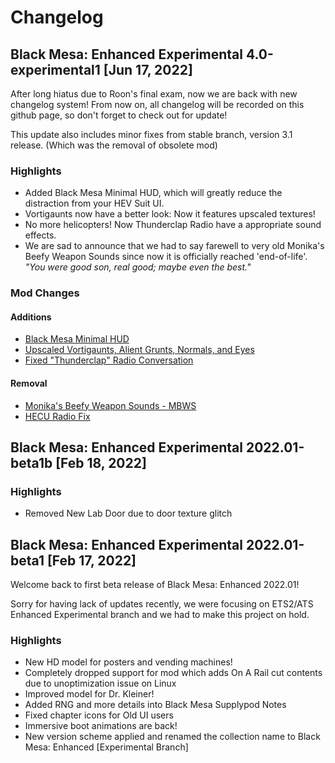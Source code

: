 # Changelog
## Black Mesa: Enhanced Experimental 4.0-experimental1 [Jun 17, 2022]
After long hiatus due to Roon's final exam, now we are back with new changelog system!
From now on, all changelog will be recorded on this github page, so don't forget to check out for update!

This update also includes minor fixes from stable branch, version 3.1 release. (Which was the removal of obsolete mod)

### Highlights
* Added Black Mesa Minimal HUD, which will greatly reduce the distraction from your HEV Suit UI.
* Vortigaunts now have a better look: Now it features upscaled textures!
* No more helicopters! Now Thunderclap Radio have a appropriate sound effects.
* We are sad to announce that we had to say farewell to very old Monika's Beefy Weapon Sounds since now it is officially reached 'end-of-life'. *"You were good son, real good; maybe even the best."*

### Mod Changes
#### Additions
* [Black Mesa Minimal HUD](https://steamcommunity.com/sharedfiles/filedetails/?id=2097082918)
* [Upscaled Vortigaunts, Alient Grunts, Normals, and Eyes](https://steamcommunity.com/sharedfiles/filedetails/?id=2022670301)
* [Fixed "Thunderclap" Radio Conversation](https://steamcommunity.com/sharedfiles/filedetails/?id=2780595370&searchtext=)

#### Removal
* [Monika's Beefy Weapon Sounds - MBWS](https://steamcommunity.com/sharedfiles/filedetails/?id=1954333932)
* [HECU Radio Fix](https://steamcommunity.com/sharedfiles/filedetails/?id=2331896842)

## Black Mesa: Enhanced Experimental 2022.01-beta1b [Feb 18, 2022]
### Highlights
* Removed New Lab Door due to door texture glitch

## Black Mesa: Enhanced Experimental 2022.01-beta1 [Feb 17, 2022]
Welcome back to first beta release of Black Mesa: Enhanced 2022.01!

Sorry for having lack of updates recently, we were focusing on ETS2/ATS Enhanced Experimental branch and we had to make this project on hold.

### Highlights
* New HD model for posters and vending machines!
* Completely dropped support for mod which adds On A Rail cut contents due to unoptimization issue on Linux
* Improved model for Dr. Kleiner!
* Added RNG and more details into Black Mesa Supplypod Notes
* Fixed chapter icons for Old UI users
* Immersive boot animations are back!
* New version scheme applied and renamed the collection name to Black Mesa: Enhanced [Experimental Branch]
